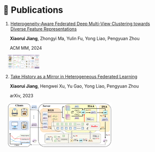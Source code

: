 # 📝 Publications



1. [Heterogeneity-Aware Federated Deep Multi-View Clustering towards Diverse Feature Representations](https://dl.acm.org/doi/10.1145/3664647.3681302#)

    **Xiaorui Jiang**, Zhongyi Ma, Yulin Fu, Yong Liao, Pengyuan Zhou

    ACM MM, 2024

<div style="margin-left: 3%;"><img src="/images/HFMVC-framework.png" style="zoom: 10%;"></div>



2. [Take History as a Mirror in Heterogeneous Federated Learning](https://arxiv.org/pdf/2312.10425.pdf)

    **Xiaorui Jiang**, Hengwei Xu, Yu Gao, Yong Liao, Pengyuan Zhou 

    arXiv, 2023

<div style="margin-left: 3%;"><img src="/images/FedHist-framework.png" style="zoom: 33%;"></div>